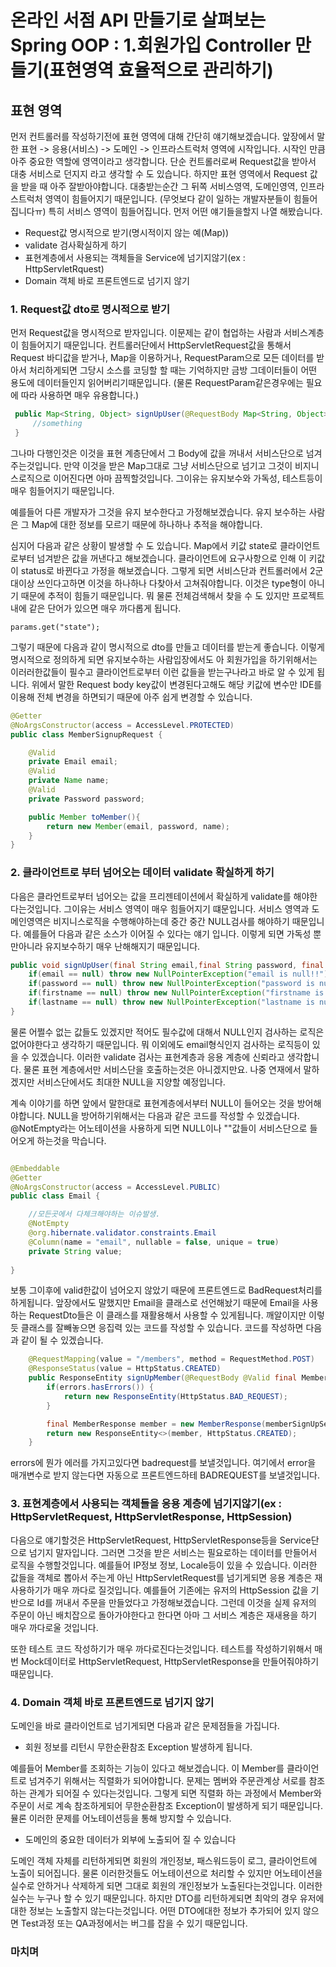 # 온라인 서점 API 만들기로 살펴보는 Spring OOP : 1.회원가입 Controller 만들기(표현영역 효율적으로 관리하기)

## 표현 영역

먼저 컨트롤러를 작성하기전에 표현 영역에 대해 간단히 얘기해보겠습니다. 앞장에서 말한 표현 -> 응용(서비스) -> 도메인 -> 인프라스트럭처 영역에 시작입니다. 시작인 만큼 아주 중요한 역할에 영역이라고 생각합니다. 단순 컨트롤러로써 Request값을 받아서 대충 서비스로 던지지 라고 생각할 수 도 있습니다. 하지만 표현 영역에서 Request 값을 받을 때 아주 잘받아야합니다. 대충받는순간 그 뒤쪽 서비스영역, 도메인영역, 인프라스트럭처 영역이 힘들어지기 때문입니다. (무엇보다 같이 일하는 개발자분들이 힘들어집니다ㅠ) 특히 서비스 영역이 힘들어집니다. 먼저 어떤 얘기들을할지 나열 해봤습니다.

* Request값 명시적으로 받기(명시적이지 않는 예(Map))
* validate 검사확실하게 하기
* 표현계층에서 사용되는 객체들을 Service에 넘기지않기(ex : HttpServletRquest)
* Domain 객체 바로 프론트엔드로 넘기지 않기 


### 1. Request값 dto로 명시적으로 받기
먼저 Request값을 명시적으로 받자입니다. 이문제는 같이 협업하는 사람과 서비스계층이 힘들어지기 때문입니다. 컨트롤러단에서 HttpServletRequest값을 통해서 Request 바디값을 받거나, Map을 이용하거나, RequestParam으로 모든 데이터를 받아서 처리하게되면 그당시 소스를 코딩할 할 때는 기억하지만 금방 그데이터들이 어떤 용도에 데이터들인지 읽어버리기때문입니다. (물론 RequestParam같은경우에는 필요에 따라 사용하면 매우 유용합니다.)
```java
 public Map<String, Object> signUpUser(@RequestBody Map<String, Object> params){
     //something
 }
```

 그나마 다행인것은 이것을 표현 계층단에서 그 Body에 값을 꺼내서 서비스단으로 넘겨주는것입니다. 만약 이것을 받은 Map그대로 그냥 서비스단으로 넘기고 그것이 비지니스로직으로 이어진다면 아마 끔찍할것입니다. 그이유는 유지보수와 가독성, 테스트등이 매우 힘들어지기 때문입니다. 

 예를들어 다른 개발자가 그것을 유지 보수한다고 가정해보겠습니다. 유지 보수하는 사람은 그 Map에 대한 정보를 모르기 때문에 하나하나 추적을 해야합니다. 
 
 심지어 다음과 같은 상황이 발생할 수 도 있습니다. Map에서 키값 state로 클라이언트로부터 넘겨받은 값을 꺼낸다고 해보겠습니다. 클라이언트에 요구사항으로 인해 이 키값이 status로 바뀐다고 가정을 해보겠습니다. 그렇게 되면 서비스단과 컨트롤러에서 2군대이상 쓰인다고하면 이것을 하나하나 다찾아서 고쳐줘야합니다. 이것은 type형이 아니기 때문에 추적이 힘들기 때문입니다. 뭐 물론 전체검색해서 찾을 수 도 있지만 프로젝트내에 같은 단어가 있으면 매우 까다롭게 됩니다.

 ```
 params.get("state");
 ```

그렇기 때문에 다음과 같이 명시적으로 dto를 만들고 데이터를 받는게 좋습니다. 이렇게 명시적으로 정의하게 되면 유지보수하는 사람입장에서도 아 회원가입을 하기위해서는 이러러한값들이 필수고 클라이언트로부터 이런 값들을 받는구나라고 바로 알 수 있게 됩니다. 위에서 말한 Request body key값이 변경된다고해도 해당 키값에 변수만 IDE를 이용해 전체 변경을 하면되기 때문에 아주 쉽게 변경할 수 있습니다.
```java
@Getter
@NoArgsConstructor(access = AccessLevel.PROTECTED)
public class MemberSignupRequest {

    @Valid
    private Email email;
    @Valid
    private Name name;
    @Valid
    private Password password;

    public Member toMember(){
        return new Member(email, password, name);
    }
}
```

### 2. 클라이언트로 부터 넘어오는 데이터 validate 확실하게 하기
다음은 클라언트로부터 넘어오는 값을 프리젠테이션에서 확실하게 validate를 해야한다는것입니다. 그이유는 서비스 영역이 매우 힘들어지기 떄문입니다. 서비스 영역과 도메인영역은 비지니스로직을 수행해야하는데 중간 중간 NULL검사를 해야하기 때문입니다. 예를들어 다음과 같은 소스가 이어질 수 있다는 얘기 입니다. 이렇게 되면 가독성 뿐만아니라 유지보수하기 매우 난해해지기 때문입니다.
```java
public void signUpUser(final String email,final String password, final String  firstname, final String lastname){
    if(email == null) throw new NullPointerException("email is null!!")
    if(password == null) throw new NullPointerException("password is null!!")
    if(firstname == null) throw new NullPointerException("firstname is null!!")
    if(lastname == null) throw new NullPointerException("lastname is null!!")
}
```

물론 어쩔수 없는 값들도 있겠지만 적어도 필수값에 대해서 NULL인지 검사하는 로직은 없어야한다고 생각하기 때문입니다. 뭐 이외에도 email형식인지 검사하는 로직등이 있을 수 있겠습니다. 이러한 validate 검사는 표현계층과 응용 계층에 신뢰라고 생각합니다. 물론 표현 계층에서만 서비스단을 호출하는것은 아니겠지만요. 나중 연재에서 말하겠지만 서비스단에서도 최대한 NULL을 지양할 예정입니다. 

계속 이야기를 하면 앞에서 말한대로 표현계층에서부터 NULL이 들어오는 것을 방어해야합니다. NULL을 방어하기위해서는 다음과 같은 코드를 작성할 수 있겠습니다. @NotEmpty라는 어노테이션을 사용하게 되면 NULL이나 ""값들이 서비스단으로 들어오게 하는것을 막습니다.

```java

@Embeddable
@Getter
@NoArgsConstructor(access = AccessLevel.PUBLIC)
public class Email {

    //모든곳에서 다체크해야하는 이슈발생.
    @NotEmpty
    @org.hibernate.validator.constraints.Email
    @Column(name = "email", nullable = false, unique = true)
    private String value;
    
}

```
보통 그이후에 valid한값이 넘어오지 않았기 때문에 프론트엔드로 BadRequest처리를 하게됩니다. 앞장에서도 말했지만 Email을 클래스로 선언해놨기 때문에 Email을 사용하는 RequestDto들은 이 클래스를 재활용해서 사용할 수 있게됩니다. 깨알이지만 이렇듯 클래스를 잘빼놓으면 응집력 있는 코드를 작성할 수 있습니다. 코드를 작성하면 다음과 같이 될 수 있겠습니다.

```java
    @RequestMapping(value = "/members", method = RequestMethod.POST)
    @ResponseStatus(value = HttpStatus.CREATED)
    public ResponseEntity signUpMember(@RequestBody @Valid final MemberSignupRequest request, final BindingResult errors){
        if(errors.hasErrors()) {
            return new ResponseEntity(HttpStatus.BAD_REQUEST);
        }

        final MemberResponse member = new MemberResponse(memberSignUpService.signUp(request));
        return new ResponseEntity<>(member, HttpStatus.CREATED);
    }
```
errors에 뭔가 에러를 가지고있다면 badrequest를 보낼것입니다. 여기에서 error을 매개변수로 받지 않는다면 자동으로 프론트엔드하테 BADREQUEST를 보낼것입니다.


### 3. 표현계층에서 사용되는 객체들을 응용 계층에 넘기지않기(ex : HttpServletRequest, HttpServletResponse, HttpSession)
다음으로 얘기할것은 HttpServletRequest, HttpServletResponse등을 Service단으로 넘기지 말자입니다. 그러면 그것을 받은 서비스는 필요로하는 데이터를 만들어서 로직을 수행할것입니다. 예를들어 IP정보 정보, Locale등이 있을 수 있습니다. 이러한 값들을 객체로 뽑아서 주는게 아닌 HttpServletRequest를 넘기게되면 응용 계층은 재사용하기가 매우 까다로 질것입니다. 예를들어 기존에는 유저의 HttpSession 값을 기반으로 Id를 꺼내서 주문을 만들었다고 가정해보겠습니다. 그런데 이것을 실제 유저의 주문이 아닌 배치잡으로 돌아가야한다고 한다면 아마 그 서비스 계층은 재새용을 하기 매우 까다로울 것입니다.

또한 테스트 코드 작성하기가 매우 까다로진다는것입니다. 테스트를 작성하기위해서 매번 Mock데이터로 HttpServletRequest, HttpServletResponse을 만들어줘야하기 때문입니다. 

### 4. Domain 객체 바로 프론트엔드로 넘기지 않기 
도메인을 바로 클라이언트로 넘기게되면 다음과 같은 문제점들을 가집니다. 

* 회원 정보를 리턴시 무한순환참조 Exception 발생하게 됩니다.

예를들어 Member를 조회하는 기능이 있다고 해보겠습니다. 이 Member를 클라이언트로 넘겨주기 위해서는 직렬화가 되어야합니다. 문제는 멤버와 주문관계상 서로를 참조하는 관계가 되어질 수 있다는것입니다. 그렇게 되면 직렬화 하는 과정에서 Member와 주문이 서로 계속 참조하게되어 무한순환참조 Exception이 발생하게 되기 때문입니다.
뮬론 이러한 문제를 어노테이션등을 통해 방지할 수 있습니다.

* 도메인의 중요한 데이터가 외부에 노출되어 질 수 있습니다

도메인 객체 자체를 리턴하게되면 회원의 개인정보, 패스워드등이 로그, 클라이언트에 노출이 되어집니다. 물론 이러한것들도 어노테이션으로 처리할 수 있지만 어노테이션을 실수로 안하거나 삭제하게 되면 그대로 회원의 개인정보가 노출된다는것입니다. 이러한 실수는 누구나 할 수 있기 때문입니다.
하지만 DTO를 리턴하게되면 최악의 경우 유저에대한 정보는 노출할지 않는다는것입니다. 어떤 DTO에대한 정보가 추가되어 있지 않으면 Test과정 또는 QA과정에서는 버그를 잡을 수 있기 때문입니다.


### 마치며